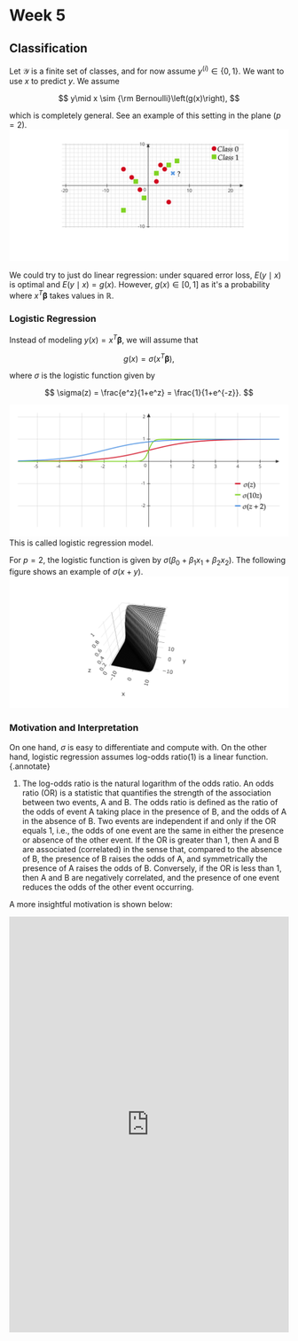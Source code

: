 # Week 5

## Classification

Let $\mathcal{Y}$ is a finite set of classes, and for now assume $y^{(i)}\in \{0,1\}$. We want to use $x$ to predict $y$. We assume 

$$
y\mid x \sim {\rm Bernoulli}\left(g(x)\right), 
$$

which is completely general. See an example of this setting in the plane ($p=2$). ![Classification](stat541_week501.svg) 

We could try to just do linear regression: under squared error loss, $E(y\mid x)$ is optimal and $E(y\mid x) = g(x)$. However, $g(x)\in [0,1]$ as it's a probability where $x^T\boldsymbol{\beta}$ takes values in $\mathbb{R}$. 

### Logistic Regression

Instead of modeling $y(x)=x^T\boldsymbol{\beta}$, we will assume that 

$$
g(x)=  \sigma(x^T\boldsymbol{\beta}),
$$

where $\sigma$ is the logistic function given by

$$
\sigma(z) = \frac{e^z}{1+e^z} = \frac{1}{1+e^{-z}}. 
$$

![Logistic Function](stat541_week502.svg) This is called logistic regression model. 

For $p=2$, the logistic function is given by $\sigma(\beta_0 + \beta_1 x_1 + \beta_2 x_2)$. The following figure shows an example of $\sigma(x+y)$. ![Logistic Function with $p=2$](stat541_week503.svg) 

### Motivation and Interpretation

On one hand, $\sigma$ is easy to differentiate and compute with. On the other hand, logistic regression assumes log-odds ratio(1) is a linear function. 
{.annotate}

1. The log-odds ratio is the natural logarithm of the odds ratio. An odds ratio (OR) is a statistic that quantifies the strength of the association between two events, A and B. The odds ratio is defined as the ratio of the odds of event A taking place in the presence of B, and the odds of A in the absence of B. Two events are independent if and only if the OR equals 1, i.e., the odds of one event are the same in either the presence or absence of the other event. If the OR is greater than 1, then A and B are associated (correlated) in the sense that, compared to the absence of B, the presence of B raises the odds of A, and symmetrically the presence of A raises the odds of B. Conversely, if the OR is less than 1, then A and B are negatively correlated, and the presence of one event reduces the odds of the other event occurring.

A more insightful motivation is shown below: 

<embed src="https://shx-haah.github.io/notes/lecture_notes/stat541_logistic_fnc_motivation.pdf" type="application/pdf" width="100%" height="750px"/>